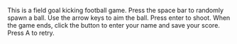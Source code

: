 This is a field goal kicking football game.
Press the space bar to randomly spawn a ball.
Use the arrow keys to aim the ball.
Press enter to shoot.
When the game ends, click the button to enter your name and save your score.
Press A to retry.

